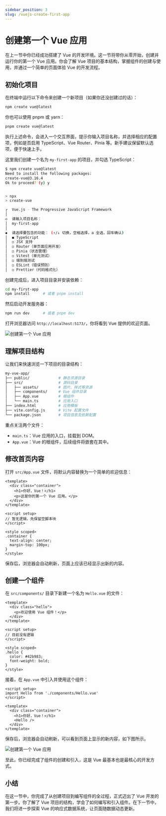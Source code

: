 ```yaml
---
sidebar_position: 3
slug: /vuejs-create-first-app
---
```


# 创建第一个 Vue 应用

在上一节中你已经成功搭建了 Vue 的开发环境。这一节将带你从零开始，创建并运行你的第一个 Vue 应用。你会了解 Vue 项目的基本结构，掌握组件的创建与使用，并通过一个简单的页面体验 Vue 的开发流程。



## 初始化项目

在终端中运行以下命令来创建一个新项目（如果你还没创建过的话）：

```bash
npm create vue@latest
```

你也可以使用 pnpm 或 yarn：

```bash
pnpm create vue@latest
```

执行上述命令，会进入一个交互界面，提示你输入项目名称，并选择相应的配置项，例如是否启用 TypeScript、Vue Router、Pinia 等。新手建议保留默认选项，便于快速上手。

这里我们创建一个名为 `my-first-app` 的项目，并勾选 TypeScript：

```bash
$ npm create vue@latest
Need to install the following packages:
create-vue@3.16.4
Ok to proceed? (y) y


> npx
> create-vue

┌  Vue.js - The Progressive JavaScript Framework
│
◇  请输入项目名称：
│  my-first-app
│
◆  请选择要包含的功能： (↑/↓ 切换，空格选择，a 全选，回车确认)
│  ◼ TypeScript
│  ◻ JSX 支持
│  ◻ Router（单页面应用开发）
│  ◻ Pinia（状态管理）
│  ◻ Vitest（单元测试）
│  ◻ 端到端测试
│  ◻ ESLint（错误预防）
│  ◻ Prettier（代码格式化）
```

创建完成后，进入项目目录并安装依赖：

```bash
cd my-first-app
npm install      # 或者 pnpm install
```

然后启动开发服务器：

```bash
npm run dev      # 或者 pnpm dev
```

打开浏览器访问 `http://localhost:5173/`，你将看到 Vue 提供的欢迎页面。

![创建第一个 Vue 应用](https://static.getiot.tech/vue-my-first-app-1.webp#center)



## 理解项目结构

让我们来快速浏览一下项目的目录结构：

```bash
my-vue-app/
├── public/             # 静态资源目录
├── src/                # 源码目录
│   ├── assets/         # 图片、样式等资源
│   ├── components/     # Vue 组件目录
│   ├── App.vue         # 根组件
│   └── main.ts         # 应用入口
├── index.html          # 应用模板
├── vite.config.js      # Vite 配置文件
└── package.json        # 项目信息及依赖配置
```

重点关注两个文件：

- `main.ts`：Vue 应用的入口，挂载到 DOM。
- `App.vue`：Vue 的根组件，后续组件将嵌套在其中。



## 修改首页内容

打开 `src/App.vue` 文件，将默认内容替换为一个简单的欢迎信息：

```tsx showLineNumbers title="App.vue"
<template>
  <div class="container">
    <h1>你好，Vue！</h1>
    <p>这是你的第一个 Vue 应用。</p>
  </div>
</template>

<script setup>
// 暂无逻辑，先保留空脚本块
</script>

<style scoped>
.container {
  text-align: center;
  margin-top: 100px;
}
</style>
```

保存后，浏览器会自动刷新，页面上应该已经显示出新的内容。



## 创建一个组件

在 `src/components/` 目录下新建一个名为 `Hello.vue` 的文件：

```tsx showLineNumbers title="Hello.vue"
<template>
  <div class="hello">
    <p>欢迎使用 Vue 组件！</p>
  </div>
</template>

<script setup>
// 目前没有逻辑
</script>

<style scoped>
.hello {
  color: #42b983;
  font-weight: bold;
}
</style>
```

接着，在 `App.vue` 中引入并使用这个组件：

```tsx showLineNumbers {2,8} title="App.vue"
<script setup>
import Hello from './components/Hello.vue'
</script>

<template>
  <div class="container">
    <h1>你好，Vue！</h1>
    <Hello />
  </div>
</template>
```

保存后，浏览器会自动刷新，可以看到页面上显示的新内容，如下图所示。

![创建第一个 Vue 应用](https://static.getiot.tech/vue-my-first-app-2.webp#center)

至此，你已经完成了组件的创建和引入，这是 Vue 最基本也是最核心的开发方式。



## 小结

在这一节中，你完成了从创建项目到编写组件的全过程，正式迈出了 Vue 开发的第一步。你了解了 Vue 项目的结构，学会了如何编写和引入组件。在下一节中，我们将进一步探索 Vue 的响应式数据系统，让页面随数据动态更新。
